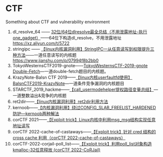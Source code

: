 # CTF
Something about CTF and vulnerability environment

1. dl_resolve_64 ——  [32位/64位dlresolve最全总结（不用泄露地址-执行one_gadget）](https://xz.aliyun.com/t/5722)——64位下构造dl_resolve，不用泄露地址
https://xz.aliyun.com/t/5722
2. stringipc —— [【linux内核漏洞利用】StringIPC—从任意读写到权限提升三种方法](https://www.jianshu.com/p/07994f8b2bb0)——一道任意读写的内核题
https://www.jianshu.com/p/07994f8b2bb0
3. TokyoWesternsCTF2019-gnote——[TokyoWesternsCTF-2019-gnote Double-Fetch](https://blog.csdn.net/panhewu9919/article/details/100891770)—一道double-fetch题目的内核题。
4. KrazyNote-Balsn CTF 2019——[【linux内核userfaultfd使用】BalsnCTF2019-KrazyNote](https://xz.aliyun.com/t/6653)—一道条件竞争漏洞的内核题目
5. STARCTF_2019_hackme——[【call_usermodehelper提权路径变量总结】](https://www.jianshu.com/p/a2259cd3e79e)—一道整数溢出&竞争的内核题
6. ret2dir——[【linux内核漏洞利用】ret2dir利用方法](https://www.jianshu.com/p/3c662b6163a7)
7. kernoob——[【内核漏洞利用】绕过CONFIG_SLAB_FREELIST_HARDENED防护—kernoob两种解法](https://blog.csdn.net/panhewu9919/article/details/111839950)
8. corCTF 2021——[【Exploit trick】Linux内核中利用msg_msg结构实现任意地址读写](https://bsauce.github.io/2021/09/05/msg_msg/)
9. corCTF 2022-cache-of-castaways——[【Exploit trick】针对 cred 结构的 cross cache 利用（corCTF 2022-cache-of-castaways）](https://blog.csdn.net/panhewu9919/article/details/127733027)
10. corCTF-2022-corjail-poll_list——[【Exploit trick】利用poll_list对象构造kmalloc-32任意释放 (corCTF 2022-CoRJail)](https://blog.csdn.net/panhewu9919/article/details/127804902)














